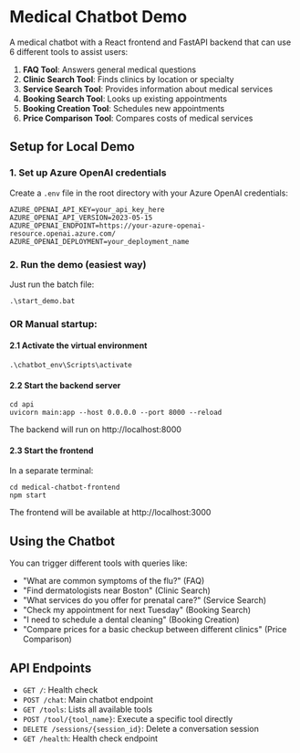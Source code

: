 # Medical Chatbot Demo

A medical chatbot with a React frontend and FastAPI backend that can use 6 different tools to assist users:

1. **FAQ Tool**: Answers general medical questions
2. **Clinic Search Tool**: Finds clinics by location or specialty
3. **Service Search Tool**: Provides information about medical services 
4. **Booking Search Tool**: Looks up existing appointments
5. **Booking Creation Tool**: Schedules new appointments
6. **Price Comparison Tool**: Compares costs of medical services

## Setup for Local Demo

### 1. Set up Azure OpenAI credentials

Create a `.env` file in the root directory with your Azure OpenAI credentials:

```
AZURE_OPENAI_API_KEY=your_api_key_here
AZURE_OPENAI_API_VERSION=2023-05-15
AZURE_OPENAI_ENDPOINT=https://your-azure-openai-resource.openai.azure.com/
AZURE_OPENAI_DEPLOYMENT=your_deployment_name
```

### 2. Run the demo (easiest way)

Just run the batch file:

```
.\start_demo.bat
```

### OR Manual startup:

#### 2.1 Activate the virtual environment

```
.\chatbot_env\Scripts\activate
```

#### 2.2 Start the backend server

```
cd api
uvicorn main:app --host 0.0.0.0 --port 8000 --reload
```

The backend will run on http://localhost:8000

#### 2.3 Start the frontend

In a separate terminal:

```
cd medical-chatbot-frontend
npm start
```

The frontend will be available at http://localhost:3000

## Using the Chatbot

You can trigger different tools with queries like:

- "What are common symptoms of the flu?" (FAQ)
- "Find dermatologists near Boston" (Clinic Search)
- "What services do you offer for prenatal care?" (Service Search)
- "Check my appointment for next Tuesday" (Booking Search)
- "I need to schedule a dental cleaning" (Booking Creation)
- "Compare prices for a basic checkup between different clinics" (Price Comparison)

## API Endpoints

- `GET /`: Health check
- `POST /chat`: Main chatbot endpoint
- `GET /tools`: Lists all available tools
- `POST /tool/{tool_name}`: Execute a specific tool directly
- `DELETE /sessions/{session_id}`: Delete a conversation session
- `GET /health`: Health check endpoint 